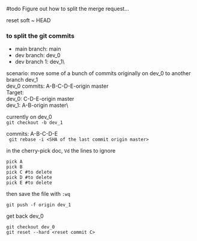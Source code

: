 #todo  Figure out how to split the merge request... 

reset soft ~ HEAD 

### to split the git commits 
- main branch: main
- dev branch: dev_0
- dev branch 1: dev_1\

scenario: move some of a bunch of commits originally on dev_0 to another branch dev_1\
dev_0 commits: A-B-C-D-E-origin master\
Target:\
dev_0: C-D-E-origin master\
dev_1: A-B-origin master\



currently on dev_0\
``` git checkout -b dev_1 ```

commits: A-B-C-D-E\
``` git rebase -i <SHA of the last commit origin master>```

in the cherry-pick doc, `Vd` the lines to ignore 
``` 
pick A
pick B
pick C #to delete
pick D #to delete
pick E #to delete
```

then save the file with `:wq`

```git push -f origin dev_1```

get back dev_0 

```
git checkout dev_0 
git reset --hard <reset commit C>
```



